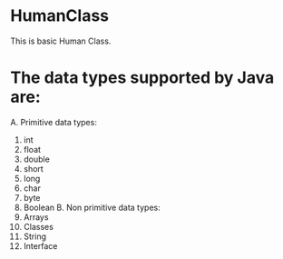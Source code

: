 # HumanClass
This is basic Human Class.


# The data types supported by Java are:
A.	Primitive data types:
1.	int
2.	float
3.	double
4.	short
5.	long
6.	char
7.	byte
8.	Boolean
B.	Non primitive data types:
1.	Arrays
2.	Classes
3.	String
4.	Interface
